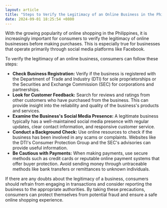 ```yaml
---
layout: article
title: "Steps to Verify the Legitimacy of an Online Business in the Philippines"
date: 2024-09-01 18:25:54 +0800
---
```


<p>With the growing popularity of online shopping in the Philippines, it is increasingly important for consumers to verify the legitimacy of online businesses before making purchases. This is especially true for businesses that operate primarily through social media platforms like Facebook.</p><p>To verify the legitimacy of an online business, consumers can follow these steps:</p><ul><li><strong>Check Business Registration:</strong> Verify if the business is registered with the Department of Trade and Industry (DTI) for sole proprietorships or the Securities and Exchange Commission (SEC) for corporations and partnerships.</li><li><strong>Look for Customer Feedback:</strong> Search for reviews and ratings from other customers who have purchased from the business. This can provide insight into the reliability and quality of the business's products and services.</li><li><strong>Examine the Business's Social Media Presence:</strong> A legitimate business typically has a well-maintained social media presence with regular updates, clear contact information, and responsive customer service.</li><li><strong>Conduct a Background Check:</strong> Use online resources to check if the business has been involved in any scams or complaints. Websites like the DTI's Consumer Protection Group and the SEC's advisories can provide useful information.</li><li><strong>Be Cautious with Payments:</strong> When making payments, use secure methods such as credit cards or reputable online payment systems that offer buyer protection. Avoid sending money through untraceable methods like bank transfers or remittances to unknown individuals.</li></ul><p>If there are any doubts about the legitimacy of a business, consumers should refrain from engaging in transactions and consider reporting the business to the appropriate authorities. By taking these precautions, consumers can protect themselves from potential fraud and ensure a safe online shopping experience.</p>